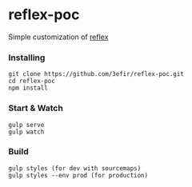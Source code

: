 # reflex-poc

Simple customization of [reflex](http://reflexgrid.com/docs/)

### Installing

```
git clone https://github.com/3efir/reflex-poc.git
cd reflex-poc
npm install
```

### Start & Watch

```
gulp serve
gulp watch
```

### Build

```
gulp styles (for dev with sourcemaps)
gulp styles --env prod (for production)
```
